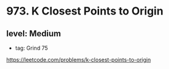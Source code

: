# 973. K Closest Points to Origin
## level: Medium

- tag: Grind 75

https://leetcode.com/problems/k-closest-points-to-origin
